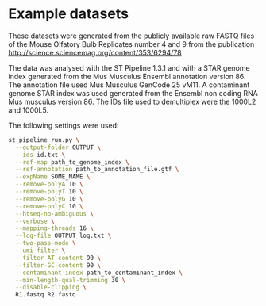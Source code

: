# Example datasets

These datasets were generated from the publicly available raw FASTQ files
of the Mouse Olfatory Bulb Replicates number 4 and 9 from the publication http://science.sciencemag.org/content/353/6294/78

The data was analysed with the ST Pipeline 1.3.1 and with a STAR genome index generated from
the Mus Musculus Ensembl annotation version 86. The annotation file used Mus Musculus GenCode 25 vM11.
A contaminant genome STAR index was used generated from the Ensembl non coding RNA Mus musculus version 86.
The IDs file used to demultiplex were the 1000L2 and 1000L5.

The following settings were used:

```bash
st_pipeline_run.py \
  --output-folder OUTPUT \
  --ids id.txt \
  --ref-map path_to_genome_index \
  --ref-annotation path_to_annotation_file.gtf \
  --expName SOME_NAME \
  --remove-polyA 10 \
  --remove-polyT 10 \
  --remove-polyG 10 \
  --remove-polyC 10 \
  --htseq-no-ambiguous \
  --verbose \
  --mapping-threads 16 \
  --log-file OUTPUT_log.txt \
  --two-pass-mode \
  --umi-filter \
  --filter-AT-content 90 \
  --filter-GC-content 90 \
  --contaminant-index path_to_contaminant_index \
  --min-length-qual-trimming 30 \
  --disable-clipping \
  R1.fastq R2.fastq
```
